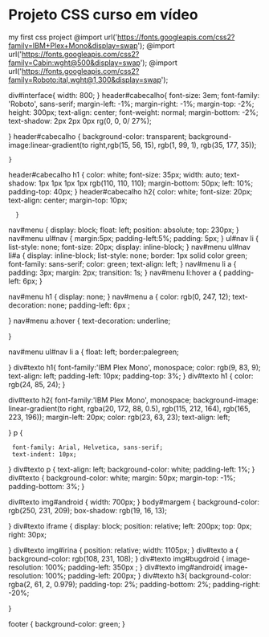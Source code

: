 # Projeto CSS curso em vídeo
 my first css project
 @import url('https://fonts.googleapis.com/css2?family=IBM+Plex+Mono&display=swap');
@import url('https://fonts.googleapis.com/css2?family=Cabin:wght@500&display=swap');
@import url('https://fonts.googleapis.com/css2?family=Roboto:ital,wght@1,300&display=swap');

div#interface{
  width: 800;
}
header#cabecalho{
  font-size: 3em;
  font-family: 'Roboto', sans-serif;
  margin-left: -1%;
  margin-right: -1%;
  margin-top: -2%;
  height: 300px;
  text-align: center;
    font-weight: normal;
    margin-bottom: -2%;
    text-shadow: 2px 2px 0px rg(0, 0, 0/ 27%);

}
header#cabecalho {
      background-color: transparent;
      background-image:linear-gradient(to right,rgb(15, 56, 15), rgb(1, 99, 1), rgb(35, 177, 35));

    }

header#cabecalho h1 {
        color: white;
        font-size: 35px;
        width: auto;
        text-shadow: 1px 1px 1px 1px rgb(110, 110, 110);
        margin-bottom: 50px; 
        left: 10%;
        padding-top: 40px;
      }
header#cabecalho h2{
        color: white;
        font-size: 20px; 
        text-align: center;
       margin-top: 10px;
      
      }
nav#menu {
  display: block;
  float: left;
  position: absolute;
  top: 230px;
  }
nav#menu ul#nav {
 margin:5px;
 padding-left:5%;
 padding: 5px;
}
ul#nav li {
  list-style: none;
  font-size: 20px;
  display: inline-block;
}
nav#menu ul#nav li#a {
  display: inline-block;
  list-style: none;
  border: 1px solid color green;
  font-family: sans-serif;
  color: green;
  text-align: left;
 }
 nav#menu li a {
     padding: 3px;
     margin: 2px;
     transition: 1s;
 }
 nav#menu li:hover a {
  padding-left: 6px;
}

 nav#menu h1 {
     display: none;
 }
 nav#menu a {
     color: rgb(0, 247, 12);
     text-decoration: none; 
     padding-left: 6px ;
    
 }
 nav#menu a:hover {
     text-decoration: underline;
    

 } 

 nav#menu ul#nav li a {
   float: left;
   border:palegreen;
   
 }
     div#texto h1{
      font-family:'IBM Plex Mono', monospace; 
      color: rgb(9, 83, 9);
     text-align: left;
     padding-left: 10px;
     padding-top: 3%;
    }
    div#texto h1 {
      color: rgb(24, 85, 24);
    }


 div#texto h2{
       font-family:'IBM Plex Mono', monospace;
        background-image: linear-gradient(to right, rgba(20, 172, 88, 0.5), rgb(115, 212, 164), rgb(165, 223, 196));
      margin-left: 20px;
        color: rgb(23, 63, 23);
       text-align: left;

   }
   p {
     
     font-family: Arial, Helvetica, sans-serif;
     text-indent: 10px;
   }
   div#texto p {
     text-align: left;
     background-color: white;
     padding-left: 1%;
   }
   div#texto {
     background-color: white;
     margin: 50px;
     margin-top: -1%;
     padding-bottom: 3%;
   }

  div#texto  img#android {
    width: 700px;
  }
  body#margem {
    background-color: rgb(250, 231, 209);
    box-shadow: rgb(19, 16, 13);
    
  }
 div#texto iframe {
   display: block;
   position: relative;
   left: 200px;
   top: 0px;
   right: 30px;
   
 }
 div#texto img#irina {
   position: relative;
   width: 1105px;
 }
 div#texto a {
   background-color: rgb(108, 231, 108);
 }
 div#texto img#bugdroid {
   image-resolution: 100%;
   padding-left: 350px ;
 }
 div#texto img#android{
   image-resolution: 100%;
   padding-left: 200px;
 }
 div#texto h3{
   background-color: rgba(2, 61, 2, 0.979);
   padding-top: 2%;
   padding-bottom: 2%;
   padding-right: -20%;
   
 }

 footer {
   background-color: green;
 }
